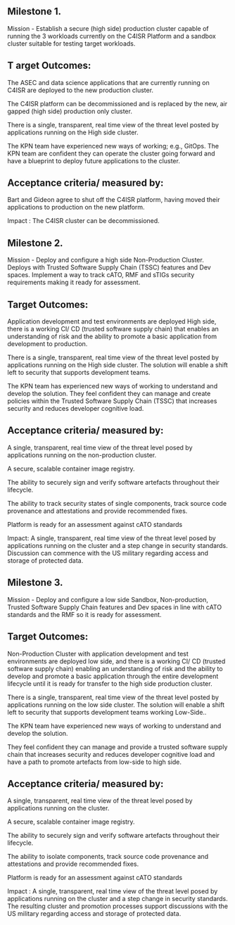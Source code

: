 ## Milestone 1.

Mission - Establish a secure (high side) production cluster capable of running the 3 workloads currently on the C4ISR Platform and a sandbox cluster suitable for testing target workloads.

## T arget Outcomes:

The ASEC and data science applications that are currently running on C4ISR are deployed to the new production cluster.

The C4ISR platform can be decommissioned and is replaced by the new, air gapped (high side) production only cluster.

There is a single, transparent, real time view of the threat level posted by applications running on the High side cluster.

The KPN team have experienced new ways of working; e.g., GitOps. The KPN team are confident they can operate the cluster going forward and have a blueprint to deploy future applications to the cluster.

## Acceptance criteria/ measured by:

Bart and Gideon agree to shut off the C4ISR platform, having moved their applications to production on the new platform.

Impact : The C4ISR cluster can be decommissioned.

## Milestone 2.

Mission - Deploy and configure a high side Non-Production Cluster. Deploys with Trusted Software Supply Chain (TSSC) features and Dev spaces. Implement a way to track cATO, RMF and sTIGs security requirements making it ready for assessment.

## Target Outcomes:

Application development and test environments are deployed High side, there is a working CI/ CD (trusted software supply chain) that enables an understanding of risk and the ability to promote a basic application from development to production.

There is a single, transparent, real time view of the threat level posted by applications running on the High side cluster. The solution will enable a shift left to security that supports development teams.

The KPN team has experienced new ways of working to understand and develop the solution. They feel confident they can manage and create policies within the Trusted Software Supply Chain (TSSC) that increases security and reduces developer cognitive load.

## Acceptance criteria/ measured by:

A single, transparent, real time view of the threat level posed by applications running on the non-production cluster.

A secure, scalable container image registry.

The ability to securely sign and verify software artefacts throughout their lifecycle.

The ability to track security states of single components, track source code provenance and attestations and provide recommended fixes.

Platform is ready for an assessment against cATO standards

Impact: A single, transparent, real time view of the threat level posed by applications running on the cluster and a step change in security standards. Discussion can commence with the US military regarding access and storage of protected data.

## Milestone 3.

Mission - Deploy and configure a low side Sandbox, Non-production, Trusted Software Supply Chain features and Dev spaces in line with cATO standards and the RMF so it is ready for assessment.

## Target Outcomes:

Non-Production Cluster with application development and test environments are deployed low side, and there is a working CI/ CD (trusted software supply chain) enabling an understanding of risk and the ability to develop and promote a basic application through the entire development lifecycle until it is ready for transfer to the high side production cluster.

There is a single, transparent, real time view of the threat level posted by applications running on the low side cluster. The solution will enable a shift left to security that supports development teams working Low-Side..

The KPN team have experienced new ways of working to understand and develop the solution.

They feel confident they can manage and provide a trusted software supply chain that increases security and reduces developer cognitive load and have a path to promote artefacts from low-side to high side.

## Acceptance criteria/ measured by:

A single, transparent, real time view of the threat level posed by applications running on the cluster.

A secure, scalable container image registry.

The ability to securely sign and verify software artefacts throughout their lifecycle.

The ability to isolate components, track source code provenance and attestations and provide recommended fixes.

Platform is ready for an assessment against cATO standards

Impact : A single, transparent, real time view of the threat level posed by applications running on the cluster and a step change in security standards. The resulting cluster and promotion processes support discussions with the US military regarding access and storage of protected data.